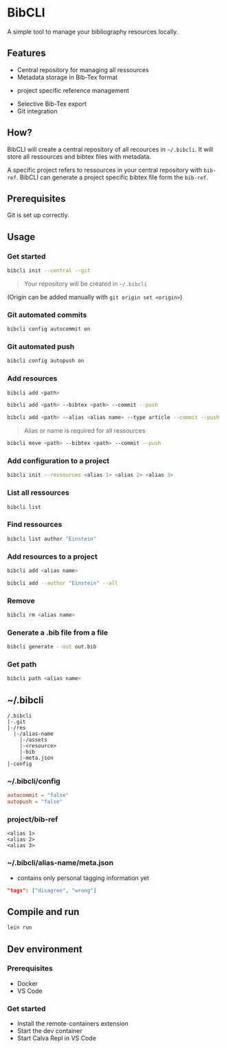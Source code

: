 # BibCLI

A simple tool to manage your bibliography resources locally.

## Features

* Central repository for managing all ressources
* Metadata storage in Bib-Tex format
+ project specific reference management
* Selective Bib-Tex export
* Git integration

## How?

BibCLI will create a central repository of all recources in `~/.bibcli`.
It will store all ressources and bibtex files with metadata.

A specific project refers to ressources in your central repository with `bib-ref`.
BibCLI can generate a project specific bibtex file form the `bib-ref`.

## Prerequisites

Git is set up correctly.

## Usage

### Get started

```bash
bibcli init --central --git
```

> Your repository will be created in `~/.bibcli`

(Origin can be added manually with `git origin set <origin>`)

### Git automated commits

```bash
bibcli config autocommit on
```

### Git automated push

```bash
bibcli config autopush on
```

### Add resources

```bash
bibcli add <path>
```

```bash
bibcli add <path> --bibtex <path> --commit --push
```

```bash
bibcli add <path> --alias <alias name> --type article --commit --push
```

> Alias or name is required for all ressources

```bash
bibcli move <path> --bibtex <path> --commit --push
```

### Add configuration to a project
```bash
bibcli init --ressources <alias 1> <alias 2> <alias 3>
```

### List all ressources

```bash
bibcli list
```

### Find ressources

```bash
bibcli list author "Einstein"
```

### Add resources to a project

```bash
bibcli add <alias name>
```

```bash
bibcli add --author "Einstein" --all
```

### Remove

```bash
bibcli rm <alias name>
```

### Generate a .bib file from a file

```bash
bibcli generate --out out.bib
```

### Get path

```bash
bibcli path <alias name>
```

## ~/.bibcli

```
/.bibcli
|-.git
|-/res
  |-/alias-name
    |-/assets
    |-<resource>
    |-bib
    |-meta.json
|-config
```

### ~/.bibcli/config

```conf
autocommit = "false"
autopush = "false"
```

### project/bib-ref

```
<alias 1>
<alias 2>
<alias 3>
```

### ~/.bibcli/alias-name/meta.json

* contains only personal tagging information yet

```json
"tags": ["disagree", "wrong"]
```

## Compile and run

```bash
lein run
```

## Dev environment

### Prerequisites

* Docker
* VS Code

### Get started

* Install the remote-containers extension
* Start the dev container
* Start Calva Repl in VS Code
